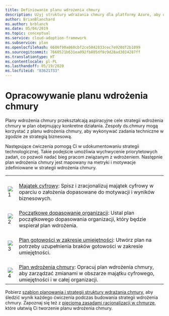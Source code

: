 ```yaml
---
title: Definiowanie planu wdrożenia chmury
description: Użyj struktury wdrażania chmury dla platformy Azure, aby dowiedzieć się, jak kierować zadaniami technicznymi, korzystając ze zdefiniowanego planu wdrożenia chmury.
author: BrianBlanchard
ms.author: brblanch
ms.date: 05/04/2019
ms.topic: conceptual
ms.service: cloud-adoption-framework
ms.subservice: plan
ms.openlocfilehash: 6686f90a860cbf2ce5042833cec7e928df2b1099
ms.sourcegitcommit: 7660521b631ea092fb805df9c9d28ad3024287ff
ms.translationtype: HT
ms.contentlocale: pl-PL
ms.lasthandoff: 05/19/2020
ms.locfileid: "83621733"
---
```

<!-- markdownlint-disable MD026 -->

# <a name="develop-a-cloud-adoption-plan"></a>Opracowywanie planu wdrożenia chmury

Plany wdrożenia chmury przekształcają aspiracyjne cele strategii wdrożenia chmury w plan obejmujący konkretne działania. Zespoły ds.chmury mogą korzystać z planu wdrożenia chmury, aby wykonywać zadania techniczne w zgodzie ze strategią biznesową.

Następujące ćwiczenia pomogą Ci w udokumentowaniu strategii technologicznej. Takie podejście umożliwia wychwycenie priorytetowych zadań, co pozwoli nadać bieg pracom związanym z wdrożeniem. Następnie plan wdrożenia chmury jest mapowany na metryki i motywacje zdefiniowane w strategii wdrożenia chmury.

<!-- markdownlint-disable MD033 -->

| | |
|---|---|
| <br> ![1](../_images/icons/1.png) | <br> [Majątek cyfrowy](../digital-estate/rationalize.md): Spisz i zracjonalizuj majątek cyfrowy w oparciu o założenia dopasowane do motywacji i wyników biznesowych.                                |
| <br> ![2](../_images/icons/2.png) | <br> [Początkowe dopasowanie organizacji](./initial-org-alignment.md): Ustal plan początkowego dopasowania organizacji, który będzie wspierał plan wdrożenia.                                |
| <br> ![3](../_images/icons/3.png) | <br> [Plan gotowości w zakresie umiejętności](./adapt-roles-skills-processes.md): Utwórz plan na potrzeby uzupełnienia braków gotowości w zakresie umiejętności.                                |
| <br> ![4](../_images/icons/4.png) | <br> [Plan wdrożenia chmury](./plan-intro.md): Opracuj plan wdrożenia chmury, aby zarządzać zmianami w obszarze majątku cyfrowego, umiejętności i w całej organizacji.                        |

Pobierz [szablon planowania i strategii struktury wdrażania chmury](https://archcenter.blob.core.windows.net/cdn/fusion/readiness/Microsoft-Cloud-Adoption-Framework-Strategy-and-Plan-Template.docx), aby śledzić wynik każdego ćwiczenia podczas budowania strategii wdrożenia chmury. Zapoznaj się też z [pięcioma zasadami racjonalizacji w chmurze](../digital-estate/5-rs-of-rationalization.md), które ułatwią Ci tworzenie planu wdrożenia chmury.
